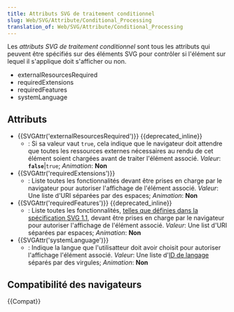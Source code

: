 ```yaml
---
title: Attributs SVG de traitement conditionnel
slug: Web/SVG/Attribute/Conditional_Processing
translation_of: Web/SVG/Attribute/Conditional_Processing
---
```


Les _attributs SVG de traitement conditionnel_ sont tous les attributs qui peuvent être spécifiés sur des éléments SVG pour contrôler si l'élément sur lequel il s'applique doit s'afficher ou non.

- externalResourcesRequired
- requiredExtensions
- requiredFeatures
- systemLanguage

## Attributs

- {{SVGAttr('externalResourcesRequired')}} {{deprecated_inline}}
  - : Si sa valeur vaut `true`, cela indique que le navigateur doit attendre que toutes les ressources externes nécessaires au rendu de cet élément soient chargées avant de traiter l'élément associé.
    _Valeur_: **`false`**|`true`; _Animation_: **Non**
- {{SVGAttr('requiredExtensions')}}
  - : Liste toutes les fonctionnalités devant être prises en charge par le navigateur pour autoriser l'affichage de l'élément associé.
    _Valeur_: Une liste d'URI séparées par des espaces; _Animation_: **Non**
- {{SVGAttr('requiredFeatures')}} {{deprecated_inline}}
  - : Liste toutes les fonctionnalités, [telles que définies dans la spécification SVG 1.1](https://www.w3.org/TR/SVG11/feature.html), devant être prises en charge par le navigateur pour autoriser l'affichage de l'élément associé.
    _Valeur_: Une list d'URI séparées par espaces; _Animation_: **Non**
- {{SVGAttr('systemLanguage')}}
  - : Indique la langue que l'utilisatteur doit avoir choisit pour autoriser l'affichage l'élément associé.
    _Valeur_: Une liste d'[ID de langage](http://www.ietf.org/rfc/bcp/bcp47.txt) séparés par des virgules; _Animation_: **Non**

## Compatibilité des navigateurs

{{Compat}}
